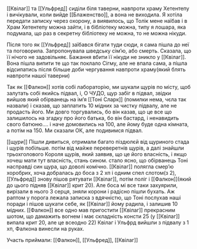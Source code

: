 [[Квілаг]] та [[Ульфред]] сиділи біля таверни, навпроти храму Хетентепу і вичікували, коли вийде [[Блаженство]], а вона не виходила. Я хотіла передати записку через охорону, а виявилось, що Толік мене наїбав і в Храм Хетентепу можна зайти, і в бібліотеку можна, типу я лошара, яка подумала, що раз в секретну бібліотеку не можна, то не можна нікуди. 

Після того як [[Ульфред]] заїбався бігати туди сюди, я сама пішла до неї та поговорила. Запропонувала шведську сімʼю, або смерть. Сказала, що її нічого не задовільняє. Бажання вбити її нікуди не зникло у [[Квілаг]].  Вона пішла випити те що так поклало Сігму, але не впала сама, а пішла відсипатись після більше доби чергування навпроти храму(який блять навпроти нашої таверни)

Так як [[Фалкон]] хотів собі лабораторію, ми шукали щурів по місту, щоб залутать собі якийсь підвал, і, О ЧУДО, щур забіг в підвал, звідки вийшов який обірванець на імʼя [[Тоні Сларк]] (помилки нема, чєла так назвали) і сказав, що заплатить 10 мідних за чистку підвалу, але не продасть його. Ми довго торгувались, бо він казав, що це все що залишилось на згадку про його батька, бо він бастард, і ненавидить свого батюню.... і наче домовились на 100, але йому буде одна кімната, а потім на 150. 
Ми сказали ОК, але подивимся підвал.

[[щури]]
Пішли дивиться, отримали багато піздюлєй від щуриного стада і щурів побільше. потім від майже переверетнів щурів, а далі знайшли трьохголового Короля щурів, який заявив, що це його власність, і якщо хочеш мати тут власність, стань сином. стало ясно, що обірванець Тоні насправді син щура, що доволі комічно. 
[[Квілаг]] полягла смерʼю хоробрих, хоча добралась до боса з 2 хп і одним спел слотом(з 2), [[Ульфред]] знову пішов рятувати [[Квілаг]], потім поліг і [[Фалкон]](який до цього підняв [[Квілаг]] крит 20). Але боса мі все таки захуярили, вирізали в нього 3 серця, зняли корони і радісно пішли бухать. Аж раптом у порога лежала записка з вдячністю, що Тоні послухав наші поради і пішов шукати себе, як [[Квілаг]] йому радила, і залишив 10 мідних.
[[Фалкон]] все одно мав пригостити [[Квілаг]] прекрасним шотом, що дамажить вогнем і має складність консти 25 (у [[Квілаг]] випала крит 20, але це всеодно 22)
Квілаг і Ульфрд вийшли з підвалу з 1 хп, Фалкона винесли на руках.

Участь приймали: [[Фалкон]], [[Ульфред]], [[Квілаг]]


